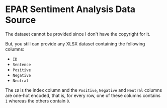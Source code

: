 # EPAR Sentiment Analysis Data Source

The dataset cannot be provided since I don't have the copyright
for it.

But, you still can provide any XLSX dataset containing the following columns:

* `ID`
* `Sentence`
* `Positive`
* `Negative`
* `Neutral`

The `ID` is the index column and the `Positive`, `Negative` and `Neutral` columns
are one-hot encoded, that is, for every row, one of these columns contains `1` whereas 
the others contain `0`.